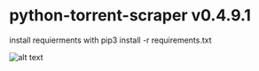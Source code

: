 # python-torrent-scraper v0.4.9.1

install requierments with pip3 install -r requirements.txt

![alt text](https://i.imgur.com/cNEOw4o.png)
